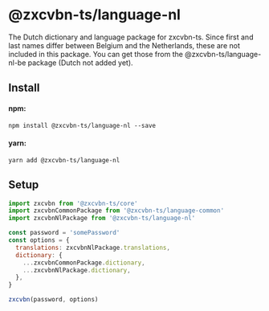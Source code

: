 
# @zxcvbn-ts/language-nl

The Dutch dictionary and language package for zxcvbn-ts. Since first and last names differ between Belgium and the Netherlands, these are not included in this package. You can get those from the @zxcvbn-ts/language-nl-be package (Dutch not added yet).

## Install

#### npm:

`npm install @zxcvbn-ts/language-nl --save`

#### yarn:

`yarn add @zxcvbn-ts/language-nl`

## Setup

```js
import zxcvbn from '@zxcvbn-ts/core'
import zxcvbnCommonPackage from '@zxcvbn-ts/language-common'
import zxcvbnNlPackage from '@zxcvbn-ts/language-nl'

const password = 'somePassword'
const options = {
  translations: zxcvbnNlPackage.translations,
  dictionary: {
    ...zxcvbnCommonPackage.dictionary,
    ...zxcvbnNlPackage.dictionary,
  },
}

zxcvbn(password, options)
```

